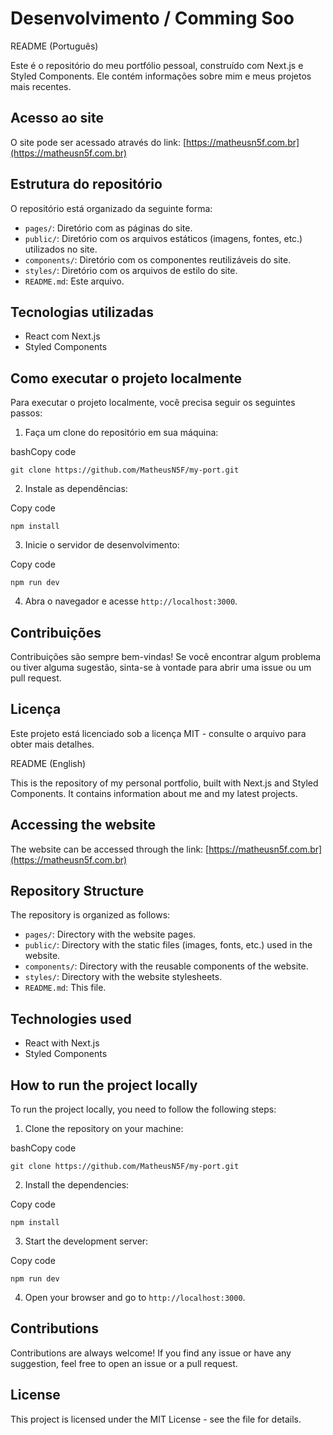 # Desenvolvimento / Comming Soo 
README (Português)

Este é o repositório do meu portfólio pessoal, construído com Next.js e Styled Components. Ele contém informações sobre mim e meus projetos mais recentes.

## Acesso ao site

O site pode ser acessado através do link: [https://matheusn5f.com.br](https://matheusn5f.com.br)

## Estrutura do repositório

O repositório está organizado da seguinte forma:

-   `pages/`: Diretório com as páginas do site.
-   `public/`: Diretório com os arquivos estáticos (imagens, fontes, etc.) utilizados no site.
-   `components/`: Diretório com os componentes reutilizáveis do site.
-   `styles/`: Diretório com os arquivos de estilo do site.
-   `README.md`: Este arquivo.

## Tecnologias utilizadas

-   React com Next.js
-   Styled Components

## Como executar o projeto localmente

Para executar o projeto localmente, você precisa seguir os seguintes passos:

1.  Faça um clone do repositório em sua máquina:

bashCopy code

`git clone https://github.com/MatheusN5F/my-port.git` 

2.  Instale as dependências:

Copy code

`npm install` 

3.  Inicie o servidor de desenvolvimento:

Copy code

`npm run dev` 

4.  Abra o navegador e acesse `http://localhost:3000`.

## Contribuições

Contribuições são sempre bem-vindas! Se você encontrar algum problema ou tiver alguma sugestão, sinta-se à vontade para abrir uma issue ou um pull request.

## Licença

Este projeto está licenciado sob a licença MIT - consulte o arquivo para obter mais detalhes.

README (English)

This is the repository of my personal portfolio, built with Next.js and Styled Components. It contains information about me and my latest projects.

## Accessing the website

The website can be accessed through the link: [https://matheusn5f.com.br](https://matheusn5f.com.br)

## Repository Structure

The repository is organized as follows:

-   `pages/`: Directory with the website pages.
-   `public/`: Directory with the static files (images, fonts, etc.) used in the website.
-   `components/`: Directory with the reusable components of the website.
-   `styles/`: Directory with the website stylesheets.
-   `README.md`: This file.

## Technologies used

-   React with Next.js
-   Styled Components

## How to run the project locally

To run the project locally, you need to follow the following steps:

1.  Clone the repository on your machine:

bashCopy code

`git clone https://github.com/MatheusN5F/my-port.git` 

2.  Install the dependencies:

Copy code

`npm install` 

3.  Start the development server:

Copy code

`npm run dev` 

4.  Open your browser and go to `http://localhost:3000`.

## Contributions

Contributions are always welcome! If you find any issue or have any suggestion, feel free to open an issue or a pull request.

## License

This project is licensed under the MIT License - see the file for details.
